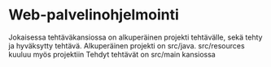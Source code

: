 # Web-palvelinohjelmointi
 
Jokaisessa tehtäväkansiossa on alkuperäinen projekti tehtävälle, sekä tehty ja hyväksytty tehtävä.
Alkuperäinen projekti on src/java. src/resources kuuluu myös projektiin
Tehdyt tehtävät on src/main kansiossa
